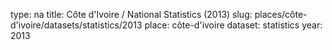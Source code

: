 type: na
title: Côte d'Ivoire / National Statistics (2013)
slug: places/côte-d'ivoire/datasets/statistics/2013
place: côte-d'ivoire
dataset: statistics
year: 2013
